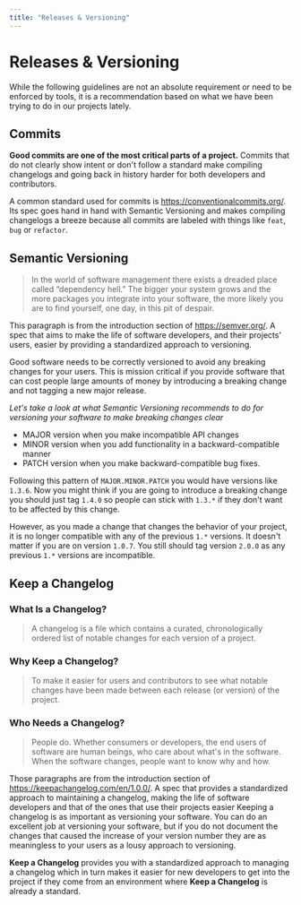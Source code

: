 ```yaml
---
title: "Releases & Versioning"
---
```


# Releases & Versioning

While the following guidelines are not an absolute requirement or need to be enforced by tools, it is a recommendation based on what we have been trying to do in our projects lately.

## Commits

**Good commits are one of the most critical parts of a project.** Commits that do not clearly show intent or don't follow a standard make compiling changelogs and going back in history harder for both developers and contributors.

A common standard used for commits is https://conventionalcommits.org/. Its spec goes hand in hand with Semantic Versioning and makes compiling changelogs a breeze because all commits are labeled with things like `feat`, `bug` or `refactor`.

## Semantic Versioning

> In the world of software management there exists a dreaded place called “dependency hell.” The bigger your system grows and the more packages you integrate into your software, the more likely you are to find yourself, one day, in this pit of despair.

This paragraph is from the introduction section of https://semver.org/. A spec that aims to make the life of software developers, and their projects' users, easier by providing a standardized approach to versioning.

Good software needs to be correctly versioned to avoid any breaking changes for your users. This is mission critical if you provide software that can cost people large amounts of money by introducing a breaking change and not tagging a new major release.

*Let's take a look at what Semantic Versioning recommends to do for versioning your software to make breaking changes clear*

- MAJOR version when you make incompatible API changes
- MINOR version when you add functionality in a backward-compatible manner
- PATCH version when you make backward-compatible bug fixes.

Following this pattern of `MAJOR.MINOR.PATCH` you would have versions like `1.3.6`. Now you might think if you are going to introduce a breaking change you should just tag `1.4.0` so people can stick with `1.3.*` if they don't want to be affected by this change.

However, as you made a change that changes the behavior of your project, it is no longer compatible with any of the previous `1.*` versions. It doesn't matter if you are on version `1.0.7`. You still should tag version `2.0.0` as any previous `1.*` versions are incompatible.

## Keep a Changelog

### What Is a Changelog?

> A changelog is a file which contains a curated, chronologically ordered list of notable changes for each version of a project.

### Why Keep a Changelog?

> To make it easier for users and contributors to see what notable changes have been made between each release (or version) of the project.

### Who Needs a Changelog?

> People do. Whether consumers or developers, the end users of software are human beings, who care about what's in the software. When the software changes, people want to know why and how.

Those paragraphs are from the introduction section of https://keepachangelog.com/en/1.0.0/. A spec that provides a standardized approach to maintaining a changelog, making the life of software developers and that of the ones that use their projects easier
Keeping a changelog is as important as versioning your software. You can do an excellent job at versioning your software, but if you do not document the changes that caused the increase of your version number they are as meaningless to your users as a lousy approach to versioning.

**Keep a Changelog** provides you with a standardized approach to managing a changelog which in turn makes it easier for new developers to get into the project if they come from an environment where **Keep a Changelog** is already a standard.
